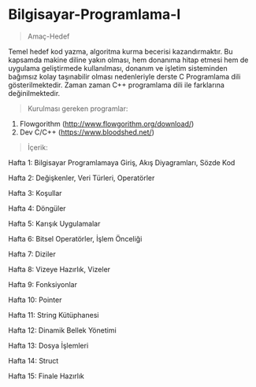 # Bilgisayar-Programlama-I

>Amaç-Hedef

Temel hedef kod yazma, algoritma kurma becerisi kazandırmaktır. Bu kapsamda makine diline yakın olması, hem donanıma hitap etmesi hem de uygulama geliştirmede kullanılması, donanım ve işletim sisteminden bağımsız kolay taşınabilir olması nedenleriyle derste C Programlama dili gösterilmektedir. Zaman zaman C++ programlama dili ile farklarına değinilmektedir.

>Kurulması gereken programlar: 
1. Flowgorithm (http://www.flowgorithm.org/download/)
2. Dev C/C++ (https://www.bloodshed.net/)

>İçerik:

Hafta 1: Bilgisayar Programlamaya Giriş, Akış Diyagramları, Sözde Kod

Hafta 2: Değişkenler, Veri Türleri, Operatörler

Hafta 3: Koşullar

Hafta 4: Döngüler

Hafta 5: Karışık Uygulamalar

Hafta 6: Bitsel Operatörler, İşlem Önceliği

Hafta 7: Diziler

Hafta 8: Vizeye Hazırlık, Vizeler

Hafta 9: Fonksiyonlar

Hafta 10: Pointer

Hafta 11: String Kütüphanesi

Hafta 12: Dinamik Bellek Yönetimi

Hafta 13: Dosya İşlemleri

Hafta 14: Struct

Hafta 15: Finale Hazırlık

